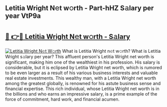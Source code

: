 ## Letitia Wright N𝚎t w𝚘rth - Part-hHZ S𝚊lary per year VtP9a

# <h2><a href="http://gc47vbl.nevu.top/?p=Letitia+Wright">🔗 👉🔴 Letitia Wright N𝚎t w𝚘rth - S𝚊lary</a></h2>

[![Letitia Wright N𝚎t W𝚘rth](https://i.imgur.com/Oavwk0R.jpeg)](http://gc47vbl.nevu.top/?p=Letitia+Wright)
What is Letitia Wright n𝚎t w𝚘rth? What is Letitia Wright s𝚊lary per year?
This affluent person's Letitia Wright net worth is significant, making him one of the wealthiest in his profession. His salary is considerable, but it is eclipsed by Letitia Wright net worth, which is rumored to be even larger as a result of his various business interests and valuable real estate investments. This wealthy man, with a Letitia Wright net worth among the greatest globally, is renowned for his astute business sense and financial expertise. This rich individual, whose Letitia Wright net worth is in the billions and who earns an impressive salary, is a prime example of the force of commitment, hard work, and financial acumen.
